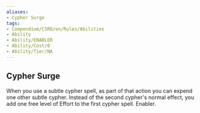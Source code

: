 ```yaml
---
aliases:
- Cypher Surge
tags:
- Compendium/CSRD/en/Rules/Abilities
- Ability
- Ability/ENABLER
- Ability/Cost/0
- Ability/Tier/NA
---
```


  
## Cypher Surge  
When you use a subtle cypher spell, as part of that action you can expend one other subtle cypher. Instead of the second cypher's normal effect, you add one free level of Effort to the first cypher spell. Enabler. 